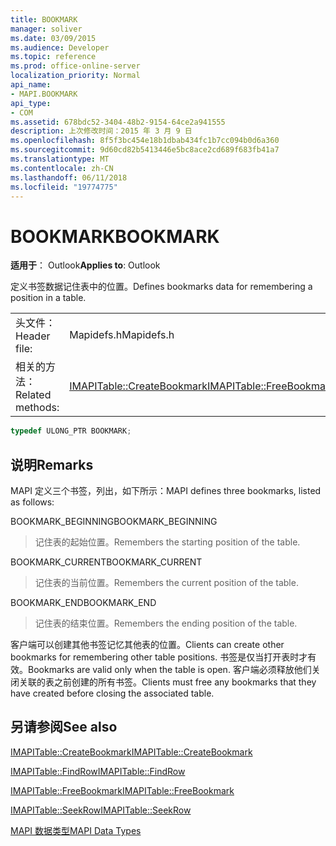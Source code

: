 ```yaml
---
title: BOOKMARK
manager: soliver
ms.date: 03/09/2015
ms.audience: Developer
ms.topic: reference
ms.prod: office-online-server
localization_priority: Normal
api_name:
- MAPI.BOOKMARK
api_type:
- COM
ms.assetid: 678bdc52-3404-48b2-9154-64ce2a941555
description: 上次修改时间：2015 年 3 月 9 日
ms.openlocfilehash: 8f5f3bc454e18b1dbab434fc1b7cc094b0d6a360
ms.sourcegitcommit: 9d60cd82b5413446e5bc8ace2cd689f683fb41a7
ms.translationtype: MT
ms.contentlocale: zh-CN
ms.lasthandoff: 06/11/2018
ms.locfileid: "19774775"
---
```

# <a name="bookmark"></a><span data-ttu-id="7ed6b-103">BOOKMARK</span><span class="sxs-lookup"><span data-stu-id="7ed6b-103">BOOKMARK</span></span>

  
  
<span data-ttu-id="7ed6b-104">**适用于**： Outlook</span><span class="sxs-lookup"><span data-stu-id="7ed6b-104">**Applies to**: Outlook</span></span> 
  
<span data-ttu-id="7ed6b-105">定义书签数据记住表中的位置。</span><span class="sxs-lookup"><span data-stu-id="7ed6b-105">Defines bookmarks data for remembering a position in a table.</span></span> 
  
|||
|:-----|:-----|
|<span data-ttu-id="7ed6b-106">头文件：</span><span class="sxs-lookup"><span data-stu-id="7ed6b-106">Header file:</span></span>  <br/> |<span data-ttu-id="7ed6b-107">Mapidefs.h</span><span class="sxs-lookup"><span data-stu-id="7ed6b-107">Mapidefs.h</span></span>  <br/> |
|<span data-ttu-id="7ed6b-108">相关的方法：</span><span class="sxs-lookup"><span data-stu-id="7ed6b-108">Related methods:</span></span>  <br/> |<span data-ttu-id="7ed6b-109">[IMAPITable::CreateBookmark](imapitable-createbookmark.md)[IMAPITable::FreeBookmark](imapitable-freebookmark.md)</span><span class="sxs-lookup"><span data-stu-id="7ed6b-109">[IMAPITable::CreateBookmark](imapitable-createbookmark.md)[IMAPITable::FreeBookmark](imapitable-freebookmark.md)</span></span> <br/> |
   
```cpp
typedef ULONG_PTR BOOKMARK;
```

## <a name="remarks"></a><span data-ttu-id="7ed6b-110">说明</span><span class="sxs-lookup"><span data-stu-id="7ed6b-110">Remarks</span></span>

<span data-ttu-id="7ed6b-111">MAPI 定义三个书签，列出，如下所示：</span><span class="sxs-lookup"><span data-stu-id="7ed6b-111">MAPI defines three bookmarks, listed as follows:</span></span>
  
<span data-ttu-id="7ed6b-112">BOOKMARK_BEGINNING</span><span class="sxs-lookup"><span data-stu-id="7ed6b-112">BOOKMARK_BEGINNING</span></span> 
  
> <span data-ttu-id="7ed6b-113">记住表的起始位置。</span><span class="sxs-lookup"><span data-stu-id="7ed6b-113">Remembers the starting position of the table.</span></span> 
    
<span data-ttu-id="7ed6b-114">BOOKMARK_CURRENT</span><span class="sxs-lookup"><span data-stu-id="7ed6b-114">BOOKMARK_CURRENT</span></span> 
  
> <span data-ttu-id="7ed6b-115">记住表的当前位置。</span><span class="sxs-lookup"><span data-stu-id="7ed6b-115">Remembers the current position of the table.</span></span>
    
<span data-ttu-id="7ed6b-116">BOOKMARK_END</span><span class="sxs-lookup"><span data-stu-id="7ed6b-116">BOOKMARK_END</span></span> 
  
> <span data-ttu-id="7ed6b-117">记住表的结束位置。</span><span class="sxs-lookup"><span data-stu-id="7ed6b-117">Remembers the ending position of the table.</span></span>
    
<span data-ttu-id="7ed6b-118">客户端可以创建其他书签记忆其他表的位置。</span><span class="sxs-lookup"><span data-stu-id="7ed6b-118">Clients can create other bookmarks for remembering other table positions.</span></span> <span data-ttu-id="7ed6b-119">书签是仅当打开表时才有效。</span><span class="sxs-lookup"><span data-stu-id="7ed6b-119">Bookmarks are valid only when the table is open.</span></span> <span data-ttu-id="7ed6b-120">客户端必须释放他们关闭关联的表之前创建的所有书签。</span><span class="sxs-lookup"><span data-stu-id="7ed6b-120">Clients must free any bookmarks that they have created before closing the associated table.</span></span> 
  
## <a name="see-also"></a><span data-ttu-id="7ed6b-121">另请参阅</span><span class="sxs-lookup"><span data-stu-id="7ed6b-121">See also</span></span>



[<span data-ttu-id="7ed6b-122">IMAPITable::CreateBookmark</span><span class="sxs-lookup"><span data-stu-id="7ed6b-122">IMAPITable::CreateBookmark</span></span>](imapitable-createbookmark.md)
  
[<span data-ttu-id="7ed6b-123">IMAPITable::FindRow</span><span class="sxs-lookup"><span data-stu-id="7ed6b-123">IMAPITable::FindRow</span></span>](imapitable-findrow.md)
  
[<span data-ttu-id="7ed6b-124">IMAPITable::FreeBookmark</span><span class="sxs-lookup"><span data-stu-id="7ed6b-124">IMAPITable::FreeBookmark</span></span>](imapitable-freebookmark.md)
  
[<span data-ttu-id="7ed6b-125">IMAPITable::SeekRow</span><span class="sxs-lookup"><span data-stu-id="7ed6b-125">IMAPITable::SeekRow</span></span>](imapitable-seekrow.md)


[<span data-ttu-id="7ed6b-126">MAPI 数据类型</span><span class="sxs-lookup"><span data-stu-id="7ed6b-126">MAPI Data Types</span></span>](mapi-data-types.md)

